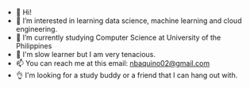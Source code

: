 - 👋 Hi!
- 👀 I’m interested in learning data science, machine learning and cloud engineering.
- 🌱 I’m currently studying Computer Science at University of the Philippines
- 🥲 I'm slow learner but I am very tenacious.
- 📫 You can reach me at this email: nbaquino02@gmail.com
- 👌 I'm looking for a study buddy or a friend that I can hang out with.

<!---
nathan-aquino-hub/nathan-aquino-hub is a ✨ special ✨ repository because its `README.md` (this file) appears on your GitHub profile.
You can click the Preview link to take a look at your changes.
--->
